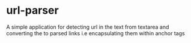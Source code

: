 # url-parser
A simple application for detecting url in the text from textarea and converting the to parsed links i.e encapsulating them within anchor tags
